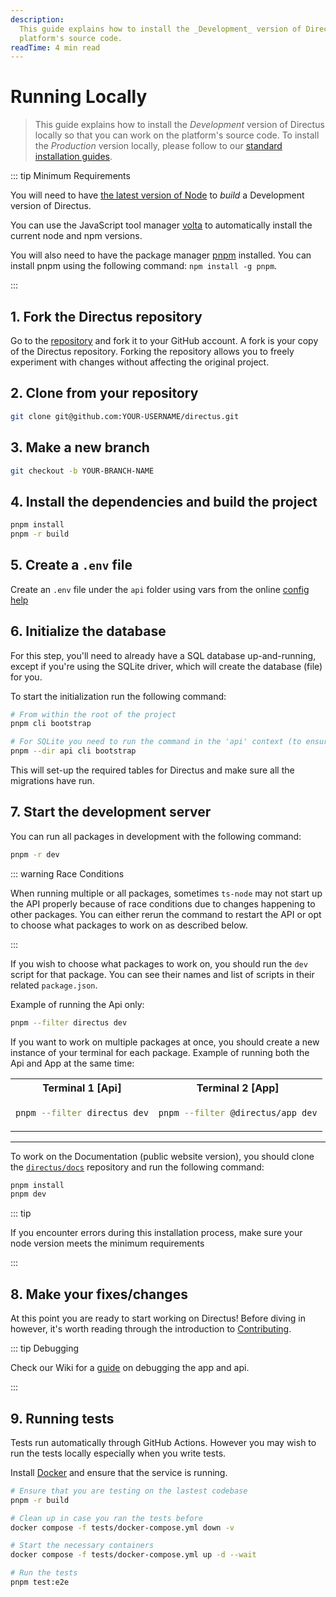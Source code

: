```yaml
---
description:
  This guide explains how to install the _Development_ version of Directus locally so that you can work on the
  platform's source code.
readTime: 4 min read
---
```


# Running Locally

> This guide explains how to install the _Development_ version of Directus locally so that you can work on the
> platform's source code. To install the _Production_ version locally, please follow to our
> [standard installation guides](/self-hosted/installation).

::: tip Minimum Requirements

You will need to have [the latest version of Node](https://nodejs.org/en/download/current) to _build_ a Development
version of Directus.

You can use the JavaScript tool manager [volta](https://volta.sh) to automatically install the current node and npm
versions.

You will also need to have the package manager [pnpm](https://pnpm.io) installed. You can install pnpm using the
following command: `npm install -g pnpm`.

:::

## 1. Fork the Directus repository

Go to the [repository](https://github.com/directus/directus) and fork it to your GitHub account. A fork is your copy of
the Directus repository. Forking the repository allows you to freely experiment with changes without affecting the
original project.

## 2. Clone from your repository

```bash
git clone git@github.com:YOUR-USERNAME/directus.git
```

## 3. Make a new branch

```bash
git checkout -b YOUR-BRANCH-NAME
```

## 4. Install the dependencies and build the project

```bash
pnpm install
pnpm -r build
```

## 5. Create a `.env` file

Create an `.env` file under the `api` folder using vars from the online
[config help](https://docs.directus.io/self-hosted/config-options)

## 6. Initialize the database

For this step, you'll need to already have a SQL database up-and-running, except if you're using the SQLite driver,
which will create the database (file) for you.

To start the initialization run the following command:

```bash
# From within the root of the project
pnpm cli bootstrap

# For SQLite you need to run the command in the 'api' context (to ensure the database file is created in the right directory)
pnpm --dir api cli bootstrap
```

This will set-up the required tables for Directus and make sure all the migrations have run.

## 7. Start the development server

You can run all packages in development with the following command:

```bash
pnpm -r dev
```

::: warning Race Conditions

When running multiple or all packages, sometimes `ts-node` may not start up the API properly because of race conditions
due to changes happening to other packages. You can either rerun the command to restart the API or opt to choose what
packages to work on as described below.

:::

If you wish to choose what packages to work on, you should run the `dev` script for that package. You can see their
names and list of scripts in their related `package.json`.

Example of running the Api only:

```bash
pnpm --filter directus dev
```

If you want to work on multiple packages at once, you should create a new instance of your terminal for each package.
Example of running both the Api and App at the same time:

<table>
  <tr>
  <th>
  Terminal 1 [Api]
  </th>
  <th>
  Terminal 2 [App]
  </th>
  </tr>
  <tr>
  <td>

```bash
pnpm --filter directus dev
```

  </td>
  <td>

```bash
pnpm --filter @directus/app dev
```

  </td>
  </tr>
</table>

---

To work on the Documentation (public website version), you should clone the
[`directus/docs`](https://github.com/directus/docs) repository and run the following command:

```bash
pnpm install
pnpm dev
```

::: tip

If you encounter errors during this installation process, make sure your node version meets the minimum requirements

:::

## 8. Make your fixes/changes

At this point you are ready to start working on Directus! Before diving in however, it's worth reading through the
introduction to [Contributing](/contributing/introduction).

::: tip Debugging

Check our Wiki for a [guide](https://github.com/directus/directus/wiki/debugging) on debugging the app and api.

:::

## 9. Running tests

Tests run automatically through GitHub Actions. However you may wish to run the tests locally especially when you write
tests.

Install [Docker](https://docs.docker.com/get-docker) and ensure that the service is running.

```bash
# Ensure that you are testing on the lastest codebase
pnpm -r build

# Clean up in case you ran the tests before
docker compose -f tests/docker-compose.yml down -v

# Start the necessary containers
docker compose -f tests/docker-compose.yml up -d --wait

# Run the tests
pnpm test:e2e
```
